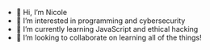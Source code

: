 - 👋 Hi, I’m Nicole
- 👀 I’m interested in programming and cybersecurity
- 🌱 I’m currently learning JavaScript and ethical hacking
- 💞️ I’m looking to collaborate on learning all of the things!

<!---
nicole440/nicole440 is a ✨ special ✨ repository because its `README.md` (this file) appears on your GitHub profile.
You can click the Preview link to take a look at your changes.
--->

